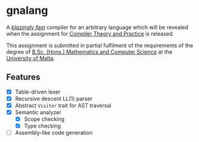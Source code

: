 # gnalang

A [*blazingly fast*](https://www.rust-lang.org/) compiler for an arbitrary
language which will be revealed when the assignment for [Compiler Theory and
Practice](https://www.um.edu.mt/courses/studyunit/CPS2000) is released.

This assignment is submitted in partial fulfilment of the requirements of the
degree of [B.Sc. (Hons.) Mathematics and Computer
Science](https://www.um.edu.mt/courses/overview/ubschcgcmat-2024-5-o/) at the
[University of Malta](https://um.edu.mt/).

## Features

- [x] Table-driven lexer
- [x] Recursive descent LL(1) parser
- [x] Abstract `Visitor` trait for AST traversal
- [x] Semantic analyzer
  - [x] Scope checking
  - [x] Type checking
- [ ] Assembly-like code generation
